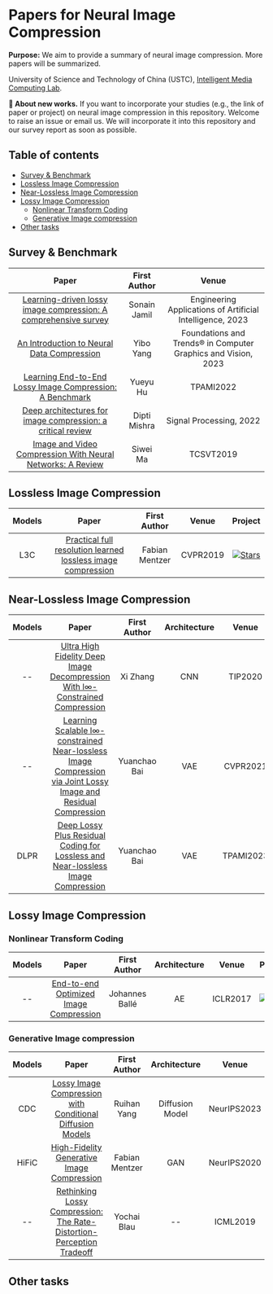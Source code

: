 # Papers for Neural Image Compression
**Purpose:** We aim to provide a summary of neural image compression. More papers will be summarized. 

University of Science and Technology of China (USTC), [Intelligent Media Computing Lab](https://faculty.ustc.edu.cn/chenzhibo).

**📌 About new works.** If you want to incorporate your studies (e.g., the link of paper or project) on neural image compression in this repository. Welcome to raise an issue or email us. We will incorporate it into this repository and our survey report as soon as possible.

## Table of contents
- [Survey & Benchmark](#survey--benchmark)
- [Lossless Image Compression](#lossless-image-compression)
- [Near-Lossless Image Compression](#near-lossless-image-compressio)
- [Lossy Image Compression](#lossy-image-compression)
  - [Nonlinear Transform Coding](#nonlinear-transform-coding)
    <!-- - [2015](#2015) -->
  - [Generative Image compression](#generative-image-compression)
- [Other tasks](#other-tasks)
<!-- variable rate, adjustable complexity, scalable coding, light field, stereo image and so on  -->
<!--   - [RNN-style](#RNN-style)
  - [VAE-style](#VAE-style)
  - [INR-style](#INR-style)
  - [Invertible transform style](#Invertible-transform-style) -->

## Survey & Benchmark
<!-- Yixin done this.  -->
| Paper | First Author | Venue | 
| :---: | :--: | :--:|
| [Learning-driven lossy image compression: A comprehensive survey](https://pdf.sciencedirectassets.com/craft/capi/cfts/init?s=1800&p=%2F271095%2F1-s2.0-S0952197623X00062%2F1-s2.0-S0952197623005456%2Fmain.pdf&q=X-Amz-Security-Token%3DIQoJb3JpZ2luX2VjEDAaCXVzLWVhc3QtMSJHMEUCIQCzU9L5wxeAKV80LYPeR39i%252FzbHZoIZUIeMCC77kaHX4gIgE90FyXF%252F6mhPJRBJ3s3sGDezW0tafHKCsJdg0O7VGf0qsgUIWRAFGgwwNTkwMDM1NDY4NjUiDNxs9Kz0fLxBcImx8iqPBWoRr7ZWE%252FK%252FrjZpGWiYCmE9fOhDr8hENnhiuT3M3UfjJLjeU224%252BtfmfYmjqVjYNUXLohyUgpdjSIWA1DpPWB8jSc2WoHG36lr1cqtrgG2oMP1keYi6aih0PztvH3uB2LOBlVM5lesO9fuFcQb7ZE0hmq84xgI%252F%252Bhpa%252BanrKZ%252BZXRkmM8aMq1pl%252F45JwU%252BwzmbI3hgaB3hiCiZRkM3vGMRXGCsQcPaukGvT7cHyaJKAkJXs4bGrHYBSv3SLGL0sAXgH0i4roP51sQdnv7hfpfkI90hUlCJA%252Br2U%252BWCyknyei8oVVufPtbe4FqCXu3y0Wl%252B5XsuuClyKeqHACQth6nZC0eJC73wrQjog7p3JcIeQdOiGF%252FjKF3kG4FzNVcMb5TN%252FIHp5MN1bNsWBGaGC3mMQ4E8Vbf6lbn7sn5QFzhnAPW9sKzLFB2jezK4yflNozoI%252FGFJF9MvQSOGeuL0soEMjm4mga6L86WevjekCct9OTVdDiifC2qBLZs8jxUtUzTPVqxBep6uTsYAFAiX76FR505PIg0HvtdsCPomOvzO0wBx6mjpiRBJFij4HaR9Z4B4kRr7Rh3ULpQmxzfI062bahByCkcNra1zmusxPITXzcvF%252FqJhVSMsbOz%252FTeX0jG%252FQleRcj6AByMKo3RZxgrnPubWkBCkNhPkEyzzqGj0U1ZtC6BtQ494Q5eA7HvfiYLiAS01WUrpWle8VlxACI3UC7v9n%252By0WZftyIc7dxm2sYv3OjaSln13UoGze8dNsJuOEQ5QLfY%252BKavezOkNFhc1TgSCnhvlCRABHt92oQmWDHDfVyUy%252BLabKS40fLFkOsUK5pTBX30iH3qxPjpy5c700zJ7ovYZ9O3cXEh57PLeAw4vCusAY6sQFvJRLroA9%252Bkm1uDP1HyYx%252FrnZ2I8Gdc4Ew%252Bn%252BIYPNg1MfGY0BvIuGLv%252BQTC3Aezoht5pLeGALjiIxtSlu3kmf2bs8qaQ8VSY6%252B2NiXHiXpNpPhg%252BQ38I6H9wGdSFb4eycVchWna4j44gSTJsmk%252BFI4ylDQiwo2%252FhbeS0M75cE3%252BxpCYohDOLjDGCOm4gKaNBJhsbaQev2sE9UxbVtX4ERqBLAIoOXA8qn%252FMyEr5cE%252B0%252BQ%253D%26X-Amz-Algorithm%3DAWS4-HMAC-SHA256%26X-Amz-Date%3D20240402T085523Z%26X-Amz-SignedHeaders%3Dhost%26X-Amz-Expires%3D300%26X-Amz-Credential%3DASIAQ3PHCVTYWD3YANV7%252F20240402%252Fus-east-1%252Fs3%252Faws4_request%26X-Amz-Signature%3D66b388c73a7d69af8228e98690fd84a85f39ca97d7a17971f8aa744f6aa54059%26hash%3Dbc6d3e603135441cdf1f9d7f0ae9074e5af220eecb7f2470a3e14ba0b0596697%26host%3D68042c943591013ac2b2430a89b270f6af2c76d8dfd086a07176afe7c76c2c61%26pii%3DS0952197623005456%26tid%3Dspdf-fa8d856e-3267-4a83-a647-ce18d58a4532%26sid%3D20ee0ed57a6289413b7bb90-eccbb97d3d9egxrqa%26type%3Dclient%26tsoh%3Dd3d3LnNjaWVuY2VkaXJlY3QuY29t%26ua%3D19085d5003045e575c54%26rr%3D86df99843a6c2470%26cc%3Dcn&i=2024-04-02T08%3A55%3A24.253Z&c=pdf_country_code_mismatch&r=86df99887c921fb6&u=https%3A%2F%2Fwww.sciencedirect.com%2F%3Fref%3Dpdf_download%26fr%3DRR-18%26rr%3D86df99887c921fb6&w=interactive&h=eyJrZXkiOiIwNmZzaVZ4MTJjUmExL0JBMGhvTVBnVjEvWStaTUhjZXJza1ZEUFZNWS9qelJJU2kyNzlnQ0ptcjBkNy82WEZVWGRUdnVwZ2V2a2lpdGI2bkowNGl4MjE1bkV0ZUdiUVFNdGtjWDhsZUNWcz0iLCJpdiI6ImU4ZTIwMTdhY2YyMTY3ZjVlNWRkNjhlY2I3YmMxZjk5In0%3D) | Sonain Jamil | Engineering Applications of Artificial Intelligence, 2023 |
| [An Introduction to Neural Data Compression](https://www.nowpublishers.com/article/Download/CGV-107) | Yibo Yang | Foundations and Trends® in Computer Graphics and Vision, 2023 |
| [Learning End-to-End Lossy Image Compression: A Benchmark](https://ieeexplore.ieee.org/stamp/stamp.jsp?tp=&arnumber=9376651) | Yueyu Hu | TPAMI2022 |
| [Deep architectures for image compression: a critical review](https://pdf.sciencedirectassets.com/271605/1-s2.0-S0165168421X00114/1-s2.0-S0165168421003832/main.pdf?X-Amz-Security-Token=IQoJb3JpZ2luX2VjEBMaCXVzLWVhc3QtMSJHMEUCIQC5GoEqdHliSnucTBBMbDXv%2B5PHcIJVLuMC6MaaZ%2B7gjgIgcNW83SAhurkQmcIPlBl2mt6RblyYCO5iXyxX1GEL8BMqswUIPBAFGgwwNTkwMDM1NDY4NjUiDBiGFlE7X2rwZXp52SqQBS3S7QTeCt02yRDis4PHXcUtzlGWtxBiip8a2UL2Zyz%2BVLQfgfM%2BpJYQ58FxVwieWCXRnWGCPqmGo4jiL9ZMAX1Q9xoS50TpanSo%2Ft8zk7UVLJeKzjh2szeqadbCV1oDo1GTLHK3OjCN%2F15T1%2FqwvbPxXmM75pwqLYaTtv6JC7E4FJNbWByIvTw%2BzC1JpD1COoEaJAmDI3LMMzcAjGHGoebGhL8D2EWC0k33kJhb%2FMBcyxHnuavpQKoZUEOONwKujzqH0nUR%2B6gv4BhgF25xtsMuMLQVKD6Ow5thgxFFxXeYRuHmZ%2FVXKrrQaIK8WIyQvUxMK3ZCzAKkrChnR0wfdE6IDpalslcldWrMDZLVJ1uUrt8tNbSVCmVAEqXnse5QXk6VZLzWhTvsEfdVKSLz6VDf40YmRCLecX%2FhBE9S40V%2BIxV7I7tbkWox46wvB5vuia7x%2Bs5fIQUR3i8BMvI%2B4wfae4XKco8WP5Fjw%2BdsUxpGPcv6Vwr7Ax6oXdx62hXn6fOTYumiB7k5QA%2FVsIsQtboKyAEJfy3r3st8ywM2EcFOGopOcTOOyP2E8d2uh8mJG7ns4vs9lkndxrJSx2gL%2FZb4VWiR5lfT8pUb50x8SVOQHJy68jQdAKSDLJM1a30UzZ1Vsq%2B0Rc1K84s35EyihzVGc8N06Myu%2FL4DOy67AXeLkV3AqL8kubhjN0SvvVvxolWTYskZhBAJvXGbMR5wSBJdN9fI80li%2FzuTne%2FSTHySBjgROs1fU8cXJFcQ9Bq6YnNrosqSyutNPlbPMDwY%2F63QQyH7c4o9wpnwpz2bAqyDTW9OWMQZVmE0xsRMPHPzgn9P8Zz24Ie3hXk9dQy1tQzKfkrF0jbOghFIIoAymL%2FPMP3FqLAGOrEBCUj5qKcNgMvStjY6ud4JdJWPRuESRI8CpGLnOdpGiQOhysC%2FIXFoqUIUMRGifW4gDhT6i68psUdqrov%2FRP7krGNbWYg2Yh9N7M%2BNcI8OK1EZ3lFNf5b%2BU4MmHD893GxtU8F9yruyABT8DFH7Qk2U4n24QzxfY%2BQ3ejGGZbDVVW1PtO%2FRRZCWZiSBesB8fJfzxLqYBxLOQl2uSAMPDvKaz0pAThCO53XLuBXLzbw1UURw&X-Amz-Algorithm=AWS4-HMAC-SHA256&X-Amz-Date=20240401T042211Z&X-Amz-SignedHeaders=host&X-Amz-Expires=300&X-Amz-Credential=ASIAQ3PHCVTYY2KDWSVN%2F20240401%2Fus-east-1%2Fs3%2Faws4_request&X-Amz-Signature=dc4d7197bdd66a49e29b7c23d164f9d3090542cf68114ad676a26a0137166cf2&hash=e3a9d9a89a060329beaa3be5baaa68cb6c7d196c18fc4aa5861390e313c898b3&host=68042c943591013ac2b2430a89b270f6af2c76d8dfd086a07176afe7c76c2c61&pii=S0165168421003832&tid=spdf-5ccd6e91-7bce-4d5f-9e50-8720de75d2e4&sid=20ee0ed57a6289413b7bb90-eccbb97d3d9egxrqa&type=client&tsoh=d3d3LnNjaWVuY2VkaXJlY3QuY29t&ua=19085d500357040c0105&rr=86d5cbee1ceb8539&cc=cn&kca=eyJrZXkiOiJaVmdGTnFraUUrRTBzVVQwMjZOWDZ3dWU0Z0tUZ1ZXOXY2dXJpRi9uS1F4SEcwSTRxb1VLU3I5SFlZUWlqaXc5U1JKREl6QS9kUS9YZzE4TTIwTzM3eDM1TzV5dmlqL1JmWjZpMlRrd3RYTkpWSDZVNENJTnJLQmI5c2pUaTNFNitOeU1TVUpTWFliL21oQnVvdkljdmNRTVhPOC9INVNBSXlCeUJ5bVRWMVNydy9tb2RRPT0iLCJpdiI6ImQ0YWY0ZTk5OTBiZmI4ODkyYjA4ZTAxNDZhYTE1MzBkIn0=_1711945335528) | Dipti Mishra | Signal Processing, 2022 |
| [Image and Video Compression With Neural Networks: A Review](https://ieeexplore.ieee.org/stamp/stamp.jsp?tp=&arnumber=8693636) | Siwei Ma | TCSVT2019 |

## Lossless Image Compression
<!-- TODO: Yixin -->
|Models| Paper | First Author | Venue | Project |
| :--: | :---: | :--: | :--:| :--: |
|L3C| [Practical full resolution learned lossless image compression](https://openaccess.thecvf.com/content_CVPR_2019/papers/Mentzer_Practical_Full_Resolution_Learned_Lossless_Image_Compression_CVPR_2019_paper.pdf) | Fabian Mentzer | CVPR2019 | [![Stars](https://img.shields.io/github/stars/fab-jul/L3C-PyTorch.svg?style=social&label=Star)](https://github.com/fab-jul/L3C-PyTorch) |


## Near-Lossless Image Compression
<!-- TODO: xiaoshuai  -->
|Models| Paper | First Author | Architecture | Venue | Project |
| :--: | :---: | :--: | :--: | :--: | :--: |
| -- | [Ultra High Fidelity Deep Image Decompression With l∞-Constrained Compression](https://ieeexplore.ieee.org/document/9277919) | Xi Zhang | CNN | TIP2020 | |
| -- | [Learning Scalable l∞-constrained Near-lossless Image Compression via Joint Lossy Image and Residual Compression](https://openaccess.thecvf.com/content/CVPR2021/papers/Bai_Learning_Scalable_lY-Constrained_Near-Lossless_Image_Compression_via_Joint_Lossy_Image_CVPR_2021_paper.pdf) | Yuanchao Bai | VAE | CVPR2021 |  [![Stars](https://img.shields.io/github/stars/BYchao100/Scalable-Near-lossless-Image-Compression.svg?style=social&label=Star)](https://github.com/BYchao100/Scalable-Near-lossless-Image-Compression) |
| DLPR | [Deep Lossy Plus Residual Coding for Lossless and Near-lossless Image Compression](https://ieeexplore.ieee.org/document/10378746) | Yuanchao Bai | VAE | TPAMI2023 |  [![Stars](https://img.shields.io/github/stars/BYchao100/Deep-Lossy-Plus-Residual-Coding.svg?style=social&label=Star)](https://github.com/BYchao100/Deep-Lossy-Plus-Residual-Coding) |





## Lossy Image Compression
### Nonlinear Transform Coding
|Models| Paper | First Author | Architecture | Venue | Project |
| :--: | :---: | :--: | :--:| :--: | :--: |
| -- | [End-to-end Optimized Image Compression](https://arxiv.org/pdf/1611.01704.pdf) | Johannes Ballé | AE | ICLR2017 | [![Stars](https://img.shields.io/github/stars/tensorflow/compression.svg?style=social&label=Star)](https://github.com/tensorflow/compression) |

### Generative Image compression
<!-- TODO: Ruixin -->
|Models| Paper | First Author | Architecture | Venue | Project |
| :--: | :---: | :--: | :--: | :--: | :--: |
| CDC | [Lossy Image Compression with Conditional Diffusion Models](https://proceedings.neurips.cc/paper_files/paper/2023/file/ccf6d8b4a1fe9d9c8192f00c713872ea-Paper-Conference.pdf) | Ruihan Yang | Diffusion Model | NeurIPS2023 | [![Stars](https://img.shields.io/github/stars/buggyyang/CDC_compression.svg?style=social&label=Star)](https://github.com/buggyyang/CDC_compression) |
| HiFiC | [High-Fidelity Generative Image Compression](https://proceedings.neurips.cc/paper_files/paper/2020/file/8a50bae297807da9e97722a0b3fd8f27-Paper.pdf) | Fabian Mentzer | GAN | NeurIPS2020 | [![Stars](https://img.shields.io/github/stars/tensorflow/compression.svg?style=social&label=Star)](https://github.com/tensorflow/compression/tree/master/models/hific) |
| -- | [Rethinking Lossy Compression: The Rate-Distortion-Perception Tradeoff](https://proceedings.mlr.press/v97/blau19a/blau19a.pdf) | Yochai Blau | -- | ICML2019 |  |

## Other tasks
